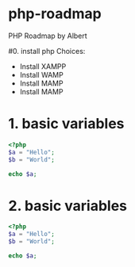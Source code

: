 # php-roadmap
PHP Roadmap by Albert

#0. install php
Choices:
* Install XAMPP
* Install WAMP
* Install MAMP
* Install MAMP


# 1. basic variables
```php
<?php
$a = "Hello";
$b = "World";

echo $a;
```


# 2. basic variables
```php
<?php
$a = "Hello";
$b = "World";

echo $a;
```
